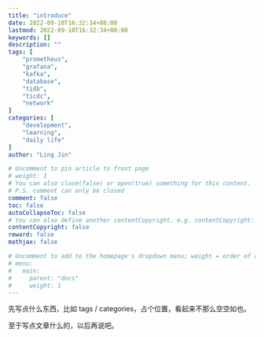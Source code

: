 ```yaml
---
title: "introduce"
date: 2022-09-10T16:32:34+08:00
lastmod: 2022-09-10T16:32:34+08:00
keywords: []
description: ""
tags: [
    "prometheus",
    "grafana",
    "kafka",
    "database",
    "tidb",
    "ticdc",
    "network"
]
categories: [
    "development",
    "learning",
    "daily life"
]
author: "Ling Jin"

# Uncomment to pin article to front page
# weight: 1
# You can also close(false) or open(true) something for this content.
# P.S. comment can only be closed
comment: false
toc: false
autoCollapseToc: false
# You can also define another contentCopyright. e.g. contentCopyright: "This is another copyright."
contentCopyright: false
reward: false
mathjax: false

# Uncomment to add to the homepage's dropdown menu; weight = order of article
# menu:
#   main:
#     parent: "docs"
#     weight: 1
---
```


<!--more-->

先写点什么东西，比如 tags / categories，占个位置，看起来不那么空空如也。

至于写点文章什么的，以后再说吧。